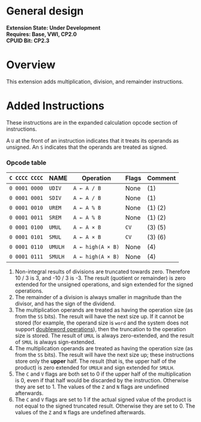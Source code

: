 # General design

**Extension State: Under Development**  
**Requires: Base, VWI, CP2.0**  
**CPUID Bit: CP2.3**

# Overview

This extension adds multiplication, division, and remainder instructions. 

# Added Instructions

These instructions are in the expanded calculation opcode section of instructions.

A `U` at the front of an instruction indicates that it treats its operands as unsigned.
An `S` indicates that the operands are treated as signed.

### Opcode table

| `C CCCC CCCC` | NAME     | Operation                                  | Flags  | Comment |
|---------------|----------|--------------------------------------------|--------|---------|
| `0 0001 0000` | `UDIV`   | `A ← A / B`                                | None   | (1)     |
| `0 0001 0001` | `SDIV`   | `A ← A / B`                                | None   | (1)     |
| `0 0001 0010` | `UREM`   | `A ← A % B`                                | None   | (1) (2) |
| `0 0001 0011` | `SREM`   | `A ← A % B`                                | None   | (1) (2) |
| `0 0001 0100` | `UMUL`   | `A ← A × B`                                | `CV`   | (3) (5) |
| `0 0001 0101` | `SMUL`   | `A ← A × B`                                | `CV`   | (3) (6) |                                          
| `0 0001 0110` | `UMULH`  | `A ← high(A × B)`                          | None   | (4)     |
| `0 0001 0111` | `SMULH`  | `A ← high(A × B)`                          | None   | (4)     |                                          

1) Non-integral results of divisions are truncated towards zero. Therefore 10 / 3 is 3,
    and -10 / 3 is -3. The result (quotient or remainder) is zero extended for the unsigned
    operations, and sign extended for the signed operations.
2) The remainder of a division is always smaller in magnitude than
    the divisor, and has the sign of the dividend.
3) The multiplication operands are treated as having the operation size (as from the `SS` bits).
    The result will have the next size up. If it cannot be stored (for example, the operand size
    is `word` and the system does not support [doubleword operations](../double-word-operations)),
    then the truncation to the operation size is stored. The result of `UMUL` is always zero-extended,
    and the result of `SMUL` is always sign-extended.
4) The multiplication operands are treated as having the operation size (as from the `SS` bits).
    The result will have the next size up; these instructions store only the **upper** half.
    The result (that is, the upper half of the product) is zero extended for `UMULH` and sign
    extended for `SMULH`.
5) The `C` and `V` flags are both set to 0 if the upper half of the multiplication is 0,
    even if that half would be discarded by the instruction. Otherwise they are set to 1.
    The values of the `Z` and `N` flags are undefined afterwards.
6) The `C` and `V` flags are set to 1 if the actual signed value of the product is not equal
    to the signed truncated result. Otherwise they are set to 0.
    The values of the `Z` and `N` flags are undefined afterwards.

